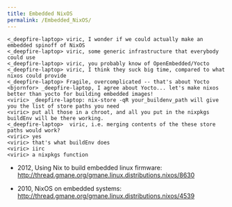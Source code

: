```yaml
---
title: Embedded NixOS
permalink: /Embedded_NixOS/
---
```


    <_deepfire-laptop> viric, I wonder if we could actually make an embedded spinoff of NixOS
    <_deepfire-laptop> viric, some generic infrastructure that everybody could use
    <_deepfire-laptop> viric, you probably know of OpenEmbedded/Yocto
    <_deepfire-laptop> viric, I think they suck big time, compared to what nixos could provide
    <_deepfire-laptop> Fragile, overcomplicated -- that's about Yocto
    <bjornfor> _deepfire-laptop, I agree about Yocto... let's make nixos better than yocto for building embedded images!
    <viric> _deepfire-laptop: nix-store -qR your_buildenv_path will give you the list of store paths you need
    <viric> put all those in a chroot, and all you put in the nixpkgs buildEnv will be there working.
    <_deepfire-laptop>  viric, i.e. merging contents of the these store paths would work?
    <viric> yes
    <viric> that's what buildEnv does
    <viric> iirc
    <viric> a nixpkgs function

- 2012, Using Nix to build embedded linux firmware: <http://thread.gmane.org/gmane.linux.distributions.nixos/8630>

- 2010, NixOS on embedded systems: <http://thread.gmane.org/gmane.linux.distributions.nixos/4539>